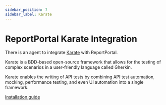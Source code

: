 ```yaml
---
sidebar_position: 7
sidebar_label: Karate
---
```


# ReportPortal Karate Integration

There is an agent to integrate [Karate](https://www.karatelabs.io) with ReportPortal.

Karate is a BDD-based open-source framework that allows for the testing of complex scenarios in a user-friendly language called Gherkin.

Karate enables the writing of API tests by combining API test automation, mocking, performance testing, and even UI automation into a single framework.

[Installation guide](https://github.com/reportportal/agent-java-karate#readme)
